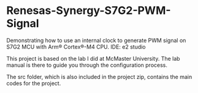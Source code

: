 # Renesas-Synergy-S7G2-PWM-Signal
Demonstrating how to use an internal clock to generate PWM signal on S7G2 MCU with Arm® Cortex®-M4 CPU. 
IDE: e2 studio

This project is based on the lab I did at McMaster University. The lab manual is there to guide you through the configuration process. 

The src folder, which is also included in the project zip, contains the main codes for the project.
